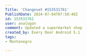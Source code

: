 ```yaml
---
Title: 'Changeset #153531761'
PublishDate: 2024-07-04T07:50:46Z
id: 153531761
user: analogon
comment: Updated a supermarket shop
created_by: Every Door Android 5.1
tags:
- Montenegro

---
```

